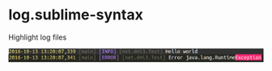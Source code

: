 # log.sublime-syntax

Highlight log files

<img src="https://raw.githubusercontent.com/dmi3/sublime-text/master/log_sublime_syntax.png">

